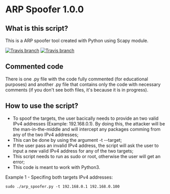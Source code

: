 # ARP Spoofer 1.0.0

## What is this script?

This is a ARP spoofer tool created with Python using Scapy module.

[![Travis branch](https://img.shields.io/cran/l/devtools.svg)](https://github.com/its0v3r/ARP-Spoofer/blob/master/LICENSE)
[![Travis branch](https://img.shields.io/badge/made%20with-%3C3-red.svg)](https://github.com/its0v3r/ARP-Spoofer)

## Commented code

There is one .py file with the code fully commented (for educational purposes) and another .py file that contains only the code with necessary comments (if you don't see both files, it's because it is in progress).

## How to use the script?

- To spoof the targets, the user bacically needs to provide an two valid IPv4 addresses (Example: 192.168.0.1). By doing this, the attacker will be the man-in-the-middle and will intercept any packages comming from any of the two IPv4 addresses;
- This can be done by using the argument -t --target;
- If the user pass an invalid IPv4 address, the script will ask the user to input a new valid IPv4 address for any of the two targets;
- This script needs to run as sudo or root, otherwise the user will get an error;
- This code is meant to work with Python3.

Example 1 - Specifing both targets IPv4 addresses:

```
sudo ./arp_spoofer.py -t 192.168.0.1 192.168.0.100
```
